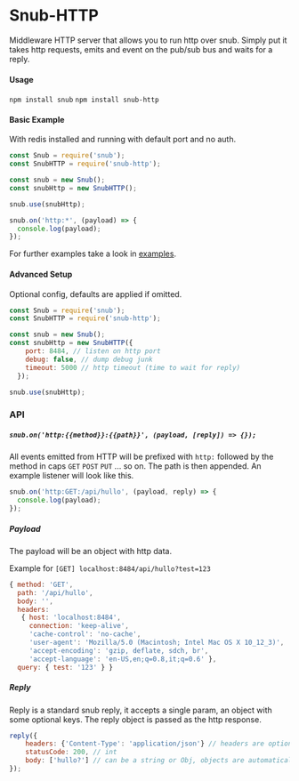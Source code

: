 # Snub-HTTP

Middleware HTTP server that allows you to run http over snub. Simply put it takes http requests, emits and event on the pub/sub bus and waits for a reply.

#### Usage

`npm install snub`
`npm install snub-http`

#### Basic Example

With redis installed and running with default port and no auth.

```javascript
const Snub = require('snub');
const SnubHTTP = require('snub-http');

const snub = new Snub();
const snubHttp = new SnubHTTP();

snub.use(snubHttp);

snub.on('http:*', (payload) => {
  console.log(payload);
});
```

For further examples take a look in [examples](/examples).

#### Advanced Setup
Optional config, defaults are applied if omitted.
```javascript
const Snub = require('snub');
const SnubHTTP = require('snub-http');

const snub = new Snub();
const snubHttp = new SnubHTTP({
    port: 8484, // listen on http port
    debug: false, // dump debug junk
    timeout: 5000 // http timeout (time to wait for reply)
  });

snub.use(snubHttp);

```

### API

##### `snub.on('http:{{method}}:{{path}}', (payload, [reply]) => {});`

All events emitted from HTTP will be prefixed with `http:` followed by the method in caps `GET` `POST` `PUT` ... so on. The path is then appended. An example listener will look like this.

```javascript
snub.on('http:GET:/api/hullo', (payload, reply) => {
  console.log(payload);
});
```
##### Payload
The payload will be an object with http data.

Example for `[GET] localhost:8484/api/hullo?test=123`

```javascript
{ method: 'GET',
  path: '/api/hullo',
  body: '',
  headers:
   { host: 'localhost:8484',
     connection: 'keep-alive',
     'cache-control': 'no-cache',
     'user-agent': 'Mozilla/5.0 (Macintosh; Intel Mac OS X 10_12_3)',
     'accept-encoding': 'gzip, deflate, sdch, br',
     'accept-language': 'en-US,en;q=0.8,it;q=0.6' },
  query: { test: '123' } }
```

##### Reply

Reply is a standard snub reply, it accepts a single param, an object with some optional keys. The reply object is passed as the http response.

```javascript
reply({
    headers: {'Content-Type': 'application/json'} // headers are optional.
    statusCode: 200, // int
    body: ['hullo?'] // can be a string or Obj, objects are automatically stringifyed to json.
});
```